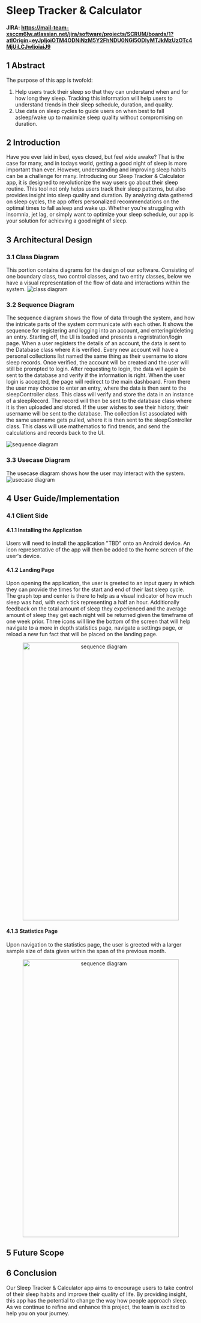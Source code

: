 # Sleep Tracker & Calculator
#### JIRA: https://mail-team-xsccm6lw.atlassian.net/jira/software/projects/SCRUM/boards/1?atlOrigin=eyJpIjoiOTM4ODNiNzM5Y2FhNDU0NGI5ODIyMTJkMzUzOTc4MjUiLCJwIjoiaiJ9
## 1 Abstract
The purpose of this app is twofold:
1. Help users track their sleep so that they can understand when and for how long they sleep. Tracking this information will help users to understand trends in their sleep schedule, duration, and quality.
2. Use data on sleep cycles to guide users on when best to fall asleep/wake up to maximize sleep quality without compromising on duration.
## 2 Introduction
Have you ever laid in bed, eyes closed, but feel wide awake? That is the case for many, and in todays world, getting a good night of sleep is more important than ever. However, understanding and improving sleep habits can be a challenge for many. Introducing our Sleep Tracker & Calculator app, it is designed to revolutionize the way users go about their sleep routine. This tool not only helps users track their sleep patterns, but also provides insight into sleep quality and duration. By analyzing data gathered on sleep cycles, the app offers personalized recommendations on the optimal times to fall asleep and wake up. Whether you're struggling with insomnia, jet lag, or simply want to optimize your sleep schedule, our app is your solution for achieving a good night of sleep.
## 3 Architectural Design
### 3.1 Class Diagram
This portion contains diagrams for the design of our software. Consisting of one boundary class, two control classes, and two entity classes, below we have a visual representation of the flow of data and interactions within the system.
![class diagram](class-diagram.png)

### 3.2 Sequence Diagram
The sequence diagram shows the flow of data through the system, and how the intricate parts of the system communicate with each other. It shows the sequence for registering and logging into an account, and entering/deleting an entry. Starting off, the UI is loaded and presents a regristration/login page. When a user registers the details of an account, the data is sent to the Database class where it is verified. Every new account will have a personal collections list named the same thing as their username to store sleep records. Once verified, the account will be created and the user will still be prompted to login. After requesting to login, the data will again be sent to the database and verify if the information is right. When the user login is accepted, the page will redirect to the main dashboard. From there the user may choose to enter an entry, where the data is then sent to the sleepController class. This class will verify and store the data in an instance of a sleepRecord. The record will then be sent to the database class where it is then uploaded and stored. If the user wishes to see their history, their username will be sent to the database. The collection list associated with the same username gets pulled, where it is then sent to the sleepController class. This class will use mathematics to find trends, and send the calculations and records back to the UI.

![sequence diagram](sequence-diagram.png)

### 3.3 Usecase Diagram
The usecase diagram shows how the user may interact with the system.
![usecase diagram](usecase-diagram.png)

## 4 User Guide/Implementation
### 4.1 Client Side
#### 4.1.1 Installing the Application
Users will need to install the application "TBD" onto an Android device.  An icon representative of the app will then be added to the home screen of the user's device.
#### 4.1.2 Landing Page
Upon opening the application, the user is greeted to an input query in which they can provide the times for the start and end of their last sleep cycle.  The graph top and center is there to help as a visual indicator of how much sleep was had, with each tick representing a half an hour.  Additionally feedback on the total amount of sleep they experienced and the average amount of sleep they get each night will be returned given the timeframe of one week prior.  Three icons will line the bottom of the screen that will help navigate to a more in depth statistics page, navigate a settings page, or reload a new fun fact that will be placed on the landing page.

<p align="center">
  <img src="LandingPage.png" alt="sequence diagram" width="416" height="739">
</p>

#### 4.1.3 Statistics Page
Upon navigation to the statistics page, the user is greeted with a larger sample size of data given within the span of the previous month.

<p align="center">
  <img src="StatsPage.png" alt="sequence diagram" width="416" height="739">
</p>

## 5 Future Scope
## 6 Conclusion
Our Sleep Tracker & Calculator app aims to encourage users to take control of their sleep habits and improve their quality of life. By providing insight, this app has the potential to change the way how people approach sleep. As we continue to refine and enhance this project, the team is excited to help you on your journey.

